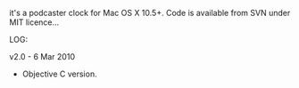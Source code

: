 it's a podcaster clock for Mac OS X 10.5+. Code is available from SVN under MIT licence...

LOG:

v2.0 - 6 Mar 2010
  * Objective C version.
